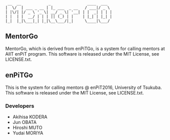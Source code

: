      __  __            _                ____  ___
    |  \/  | ___ _ __ | |_ ___  _ __   / ___|/ _ \
    | |\/| |/ _ \ '_ \| __/ _ \| '__| | |  _| | | |
    | |  | |  __/ | | | || (_) | |    | |_| | |_| |
    |_|  |_|\___|_| |_|\__\___/|_|     \____|\___/

## MentorGo
MentorGo, which is derived from enPiTGo, is a system for calling mentors at AIIT enPiT program.
This software is released under the MIT License, see LICENSE.txt.

## enPiTGo
This is the system for calling mentors @ enPiT2016, University of Tsukuba.
This software is released under the MIT License, see LICENSE.txt.

### Developers
* Akihisa KODERA
* Jun OBATA
* Hiroshi MUTO
* Yudai MORIYA
